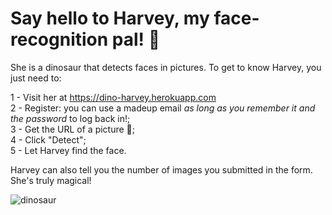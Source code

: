# **Say hello to Harvey, my face-recognition pal!** 🦖

She is a dinosaur that detects faces in pictures. To get to know Harvey, you just need to:

1 - Visit her at <https://dino-harvey.herokuapp.com>\
2 - Register: you can use a madeup email *as long as you remember it and the password* to log back in!;\
3 - Get the URL of a picture 📸;\
4 - Click "Detect";\
5 - Let Harvey find the face.

Harvey can also tell you the number of images you submitted in the form. She's truly magical!

![dinosaur](https://i.giphy.com/media/JZLaL7vxYBMwOw4Vjd/200.gif)
